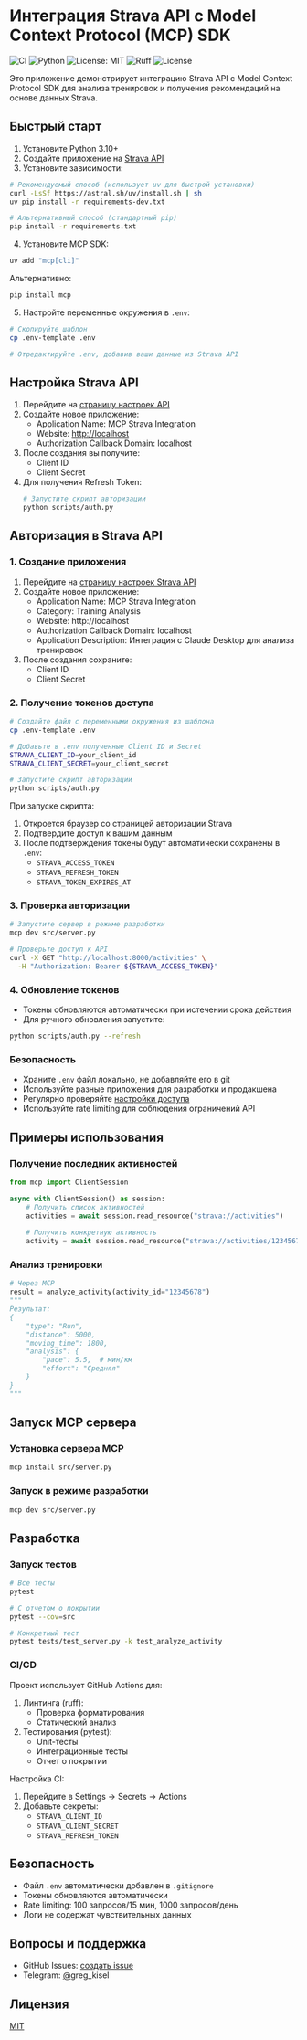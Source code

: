 # Интеграция Strava API с Model Context Protocol (MCP) SDK

![CI](https://github.com/rbctmz/mcp-server-strava/actions/workflows/ci.yml/badge.svg)
![Python](https://img.shields.io/badge/python-3.10+-blue.svg)
![License: MIT](https://img.shields.io/badge/License-MIT-yellow.svg)
![Ruff](https://img.shields.io/badge/code%20style-ruff-000000.svg)
![License](https://img.shields.io/github/license/Model-Context-Protocol/mcp-strava-integration)

Это приложение демонстрирует интеграцию Strava API с Model Context Protocol SDK для анализа тренировок и получения рекомендаций на основе данных Strava.

## Быстрый старт

1. Установите Python 3.10+
2. Создайте приложение на [Strava API](https://www.strava.com/settings/api)
3. Установите зависимости:

```bash
# Рекомендуемый способ (использует uv для быстрой установки)
curl -LsSf https://astral.sh/uv/install.sh | sh
uv pip install -r requirements-dev.txt

# Альтернативный способ (стандартный pip)
pip install -r requirements.txt
```

4. Установите MCP SDK:

```bash
uv add "mcp[cli]"
```

Альтернативно:

```bash
pip install mcp
```

5. Настройте переменные окружения в `.env`:

```bash
# Скопируйте шаблон
cp .env-template .env

# Отредактируйте .env, добавив ваши данные из Strava API
```

## Настройка Strava API

1. Перейдите на [страницу настроек API](https://www.strava.com/settings/api)
2. Создайте новое приложение:
   - Application Name: MCP Strava Integration
   - Website: [http://localhost](http://localhost)
   - Authorization Callback Domain: localhost
3. После создания вы получите:
   - Client ID
   - Client Secret
4. Для получения Refresh Token:
   ```bash
   # Запустите скрипт авторизации
   python scripts/auth.py
   ```

## Авторизация в Strava API

### 1. Создание приложения

1. Перейдите на [страницу настроек Strava API](https://www.strava.com/settings/api)
2. Создайте новое приложение:
   - Application Name: MCP Strava Integration
   - Category: Training Analysis
   - Website: http://localhost
   - Authorization Callback Domain: localhost
   - Application Description: Интеграция с Claude Desktop для анализа тренировок
3. После создания сохраните:
   - Client ID
   - Client Secret

### 2. Получение токенов доступа

```bash
# Создайте файл с переменными окружения из шаблона
cp .env-template .env

# Добавьте в .env полученные Client ID и Secret
STRAVA_CLIENT_ID=your_client_id
STRAVA_CLIENT_SECRET=your_client_secret

# Запустите скрипт авторизации
python scripts/auth.py
```

При запуске скрипта:
1. Откроется браузер со страницей авторизации Strava
2. Подтвердите доступ к вашим данным
3. После подтверждения токены будут автоматически сохранены в `.env`:
   - `STRAVA_ACCESS_TOKEN`
   - `STRAVA_REFRESH_TOKEN`
   - `STRAVA_TOKEN_EXPIRES_AT`

### 3. Проверка авторизации

```bash
# Запустите сервер в режиме разработки
mcp dev src/server.py

# Проверьте доступ к API
curl -X GET "http://localhost:8000/activities" \
  -H "Authorization: Bearer ${STRAVA_ACCESS_TOKEN}"
```

### 4. Обновление токенов

- Токены обновляются автоматически при истечении срока действия
- Для ручного обновления запустите:
```bash
python scripts/auth.py --refresh
```

### Безопасность

- Храните `.env` файл локально, не добавляйте его в git
- Используйте разные приложения для разработки и продакшена
- Регулярно проверяйте [настройки доступа](https://www.strava.com/settings/apps)
- Используйте rate limiting для соблюдения ограничений API

## Примеры использования

### Получение последних активностей

```python
from mcp import ClientSession

async with ClientSession() as session:
    # Получить список активностей
    activities = await session.read_resource("strava://activities")
    
    # Получить конкретную активность
    activity = await session.read_resource("strava://activities/12345678")
```

### Анализ тренировки

```python
# Через MCP
result = analyze_activity(activity_id="12345678")
"""
Результат:
{
    "type": "Run",
    "distance": 5000,
    "moving_time": 1800,
    "analysis": {
        "pace": 5.5,  # мин/км
        "effort": "Средняя"
    }
}
"""
```

## Запуск MCP сервера

### Установка сервера MCP

```bash
mcp install src/server.py
```

### Запуск в режиме разработки

```bash
mcp dev src/server.py
```

## Разработка

### Запуск тестов

```bash
# Все тесты
pytest

# С отчетом о покрытии
pytest --cov=src

# Конкретный тест
pytest tests/test_server.py -k test_analyze_activity
```

### CI/CD

Проект использует GitHub Actions для:

1. Линтинга (ruff):
   - Проверка форматирования
   - Статический анализ
2. Тестирования (pytest):
   - Unit-тесты
   - Интеграционные тесты
   - Отчет о покрытии

Настройка CI:

1. Перейдите в Settings → Secrets → Actions
2. Добавьте секреты:
   - `STRAVA_CLIENT_ID`
   - `STRAVA_CLIENT_SECRET`
   - `STRAVA_REFRESH_TOKEN`

## Безопасность

- Файл `.env` автоматически добавлен в `.gitignore`
- Токены обновляются автоматически
- Rate limiting: 100 запросов/15 мин, 1000 запросов/день
- Логи не содержат чувствительных данных

## Вопросы и поддержка

- GitHub Issues: [создать issue](https://github.com/rbctmz/mcp-server-strava/issues)
- Telegram: [@](https://t.me/greg_kisel)greg\_kisel



## Лицензия

[MIT](LICENSE)

